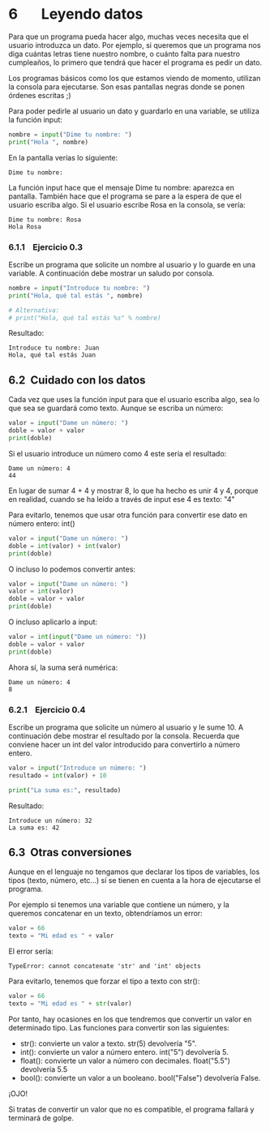 6       Leyendo datos
=====================

Para que un programa pueda hacer algo, muchas veces necesita que el usuario introduzca un dato. Por ejemplo, si queremos que un programa nos diga cuántas letras tiene nuestro nombre, o cuánto falta para nuestro cumpleaños, lo primero que tendrá que hacer el programa es pedir un dato.

Los programas básicos como los que estamos viendo de momento, utilizan la consola para ejecutarse. Son esas pantallas negras donde se ponen órdenes escritas ;)

Para poder pedirle al usuario un dato y guardarlo en una variable, se utiliza la función input:

```Python
nombre = input("Dime tu nombre: ")
print("Hola ", nombre)
```

En la pantalla verías lo siguiente:

```console
Dime tu nombre:
```

La función input hace que el mensaje Dime tu nombre: aparezca en pantalla. También hace que el programa se pare a la espera de que el usuario escriba algo. Si el usuario escribe Rosa en la consola, se vería:

```console
Dime tu nombre: Rosa
Hola Rosa
```

### 6.1.1    Ejercicio 0.3

Escribe un programa que solicite un nombre al usuario y lo guarde en una variable. A continuación debe mostrar un saludo por consola.

```Python
nombre = input("Introduce tu nombre: ")
print("Hola, qué tal estás ", nombre)

# Alternativa:
# print("Hola, qué tal estás %s" % nombre)
```

Resultado:

```console
Introduce tu nombre: Juan
Hola, qué tal estás Juan
```

6.2  Cuidado con los datos
--------------------------

Cada vez que uses la función input para que el usuario escriba algo, sea lo que sea se guardará como texto. Aunque se escriba un número:

```Python
valor = input("Dame un número: ")
doble = valor + valor
print(doble)
```

Si el usuario introduce un número como 4 este sería el resultado:

```console
Dame un número: 4
44
```

En lugar de sumar 4 + 4 y mostrar 8, lo que ha hecho es unir 4 y 4, porque en realidad, cuando se ha leído a través de input ese 4 es texto: "4"

Para evitarlo, tenemos que usar otra función para convertir ese dato en número entero: int()

```Python
valor = input("Dame un número: ")
doble = int(valor) + int(valor)
print(doble)
```

O incluso lo podemos convertir antes:

```Python
valor = input("Dame un número: ")
valor = int(valor)
doble = valor + valor
print(doble)
```

O incluso aplicarlo a input:

```Python
valor = int(input("Dame un número: "))
doble = valor + valor
print(doble)
```

Ahora sí, la suma será numérica:

```console
Dame un número: 4
8
```

### 6.2.1    Ejercicio 0.4

Escribe un programa que solicite un número al usuario y le sume 10. A continuación debe mostrar el resultado por la consola. Recuerda que conviene hacer un int del valor introducido para convertirlo a número entero.

```Python
valor = input("Introduce un número: ")
resultado = int(valor) + 10

print("La suma es:", resultado)
```

Resultado:

```console
Introduce un número: 32
La suma es: 42
```

6.3  Otras conversiones
-----------------------

Aunque en el lenguaje no tengamos que declarar los tipos de variables, los tipos (texto, número, etc...) sí se tienen en cuenta a la hora de ejecutarse el programa.

Por ejemplo si tenemos una variable que contiene un número, y la queremos concatenar en un texto, obtendríamos un error:

```Python
valor = 66
texto = "Mi edad es " + valor
```

El error sería:

```console
TypeError: cannot concatenate 'str' and 'int' objects
```

Para evitarlo, tenemos que forzar el tipo a texto con str():

```Python
valor = 66
texto = "Mi edad es " + str(valor)
```

Por tanto, hay ocasiones en los que tendremos que convertir un valor en determinado tipo. Las funciones para convertir son las siguientes:

*   str(): convierte un valor a texto. str(5) devolvería "5".
*   int(): convierte un valor a número entero. int("5") devolvería 5.
*   float(): convierte un valor a número con decimales. float("5.5") devolvería 5.5
*   bool(): convierte un valor a un booleano. bool("False") devolvería False.

¡OJO!

Si tratas de convertir un valor que no es compatible, el programa fallará y terminará de golpe.